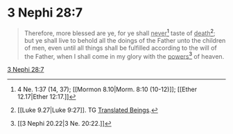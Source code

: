 # 3 Nephi 28:7

> Therefore, more blessed are ye, for ye shall <u>never</u>[^a] taste of <u>death</u>[^b]; but ye shall live to behold all the doings of the Father unto the children of men, even until all things shall be fulfilled according to the will of the Father, when I shall come in my glory with the <u>powers</u>[^c] of heaven.

[3 Nephi 28:7](https://www.churchofjesuschrist.org/study/scriptures/bofm/3-ne/28?lang=eng&id=p7#p7)


[^a]: 4 Ne. 1:37 (14, 37); [[Mormon 8.10|Morm. 8:10 (10-12)]]; [[Ether 12.17|Ether 12:17.]]
[^b]: [[Luke 9.27|Luke 9:27]]. TG [Translated Beings](https://www.churchofjesuschrist.org/study/scriptures/tg/translated-beings?lang=eng).
[^c]: [[3 Nephi 20.22|3 Ne. 20:22.]]
